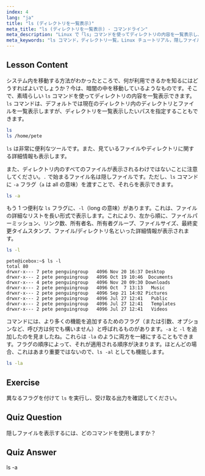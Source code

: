 ```yaml
---
index: 4
lang: "ja"
title: "ls (ディレクトリを一覧表示)"
meta_title: "ls (ディレクトリを一覧表示) - コマンドライン"
meta_description: "Linux で「ls」コマンドを使ってディレクトリの内容を一覧表示し、隠しファイルを表示し、ファイルの詳細を理解する方法を学びます。Linux コマンドラインスキルを向上させましょう！"
meta_keywords: "ls コマンド，ディレクトリ一覧，Linux チュートリアル，隠しファイル，Linux コマンド，Linux 初心者，Linux ガイド"
---
```


## Lesson Content

システム内を移動する方法がわかったところで、何が利用できるかを知るにはどうすればよいでしょうか？今は、暗闇の中を移動しているようなものです。そこで、素晴らしい `ls` コマンドを使ってディレクトリの内容を一覧表示できます。`ls` コマンドは、デフォルトでは現在のディレクトリ内のディレクトリとファイルを一覧表示しますが、ディレクトリを一覧表示したいパスを指定することもできます。

```bash
ls
ls /home/pete
```

`ls` は非常に便利なツールです。また、見ているファイルやディレクトリに関する詳細情報も表示します。

また、ディレクトリ内のすべてのファイルが表示されるわけではないことに注意してください。`.` で始まるファイル名は隠しファイルです。ただし、`ls` コマンドに `-a` フラグ（`a` は all の意味）を渡すことで、それらを表示できます。

```bash
ls -a
```

もう 1 つ便利な `ls` フラグに、`-l`（long の意味）があります。これは、ファイルの詳細なリストを長い形式で表示します。これにより、左から順に、ファイルパーミッション、リンク数、所有者名、所有者グループ、ファイルサイズ、最終変更タイムスタンプ、ファイル/ディレクトリ名といった詳細情報が表示されます。

```bash
ls -l
```

```plaintext
pete@icebox:~$ ls -l
total 80
drwxr-x--- 7 pete penguingroup   4096 Nov 20 16:37 Desktop
drwxr-x--- 2 pete penguingroup   4096 Oct 19 10:46  Documents
drwxr-x--- 4 pete penguingroup   4096 Nov 20 09:30 Downloads
drwxr-x--- 2 pete penguingroup   4096 Oct  7 13:13   Music
drwxr-x--- 2 pete penguingroup   4096 Sep 21 14:02 Pictures
drwxr-x--- 2 pete penguingroup   4096 Jul 27 12:41   Public
drwxr-x--- 2 pete penguingroup   4096 Jul 27 12:41   Templates
drwxr-x--- 2 pete penguingroup   4096 Jul 27 12:41   Videos
```

コマンドには、より多くの機能を追加するためのフラグ（または引数、オプションなど、呼び方は何でも構いません）と呼ばれるものがあります。`-a` と `-l` を追加したのを見ましたね。これらは `-la` のように両方を一緒にすることもできます。フラグの順序によって、それが適用される順序が決まります。ほとんどの場合、これはあまり重要ではないので、`ls -al` としても機能します。

```bash
ls -la
```

## Exercise

異なるフラグを付けて `ls` を実行し、受け取る出力を確認してください。

## Quiz Question

隠しファイルを表示するには、どのコマンドを使用しますか？

## Quiz Answer

ls -a
